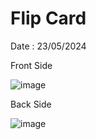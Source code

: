 # Flip Card
Date : 23/05/2024

Front Side

![image](https://github.com/AZRAELSANTI/Flip-Card-by-Fujiwara/assets/83638372/070ffab9-79e5-4c08-b23a-f3574940004f)

Back Side

![image](https://github.com/AZRAELSANTI/Flip-Card-by-Fujiwara/assets/83638372/390d8ff6-9032-45f0-b5ca-7b6433e7ec46)

